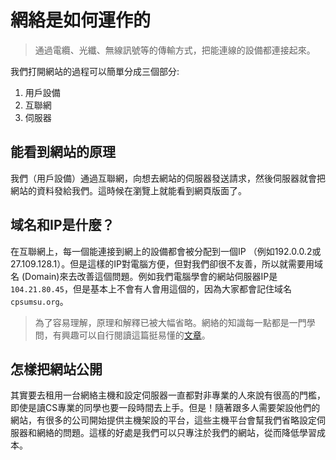 # 網絡是如何運作的

> 通過電纜、光纖、無線訊號等的傳輸方式，把能連線的設備都連接起來。

我們打開網站的過程可以簡單分成三個部分:
1. 用戶設備
2. 互聯網
3. 伺服器

## 能看到網站的原理
我們（用戶設備）通過互聯網，向想去網站的伺服器發送請求，然後伺服器就會把網站的資料發給我們。這時候在瀏覽上就能看到網頁版面了。

## 域名和IP是什麼？
在互聯網上，每一個能連接到網上的設備都會被分配到一個IP （例如192.0.0.2或27.109.128.1）。但是這樣的IP對電腦方便，但對我們卻很不友善，所以就需要用域名 (Domain)來去改善這個問題。例如我們電腦學會的網站伺服器IP是 `104.21.80.45`，但是基本上不會有人會用這個的，因為大家都會記住域名 `cpsumsu.org`。

> 為了容易理解，原理和解釋已被大幅省略。網絡的知識每一點都是一門學問，有興趣可以自行閱讀這篇挺易懂的[文章](https://kopu.chat/internet/)。

## 怎樣把網站公開
其實要去租用一台網絡主機和設定伺服器一直都對非專業的人來說有很高的門檻，即使是讀CS專業的同學也要一段時間去上手。但是！隨著跟多人需要架設他們的網站，有很多的公司開始提供主機架設的平台，這些主機平台會幫我們省略設定伺服器和網絡的問題。這樣的好處是我們可以只專注於我們的網站，從而降低學習成本。